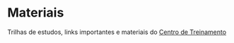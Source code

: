 # Materiais

Trilhas de estudos, links importantes e materiais do [Centro de Treinamento](https://github.com/training-center)